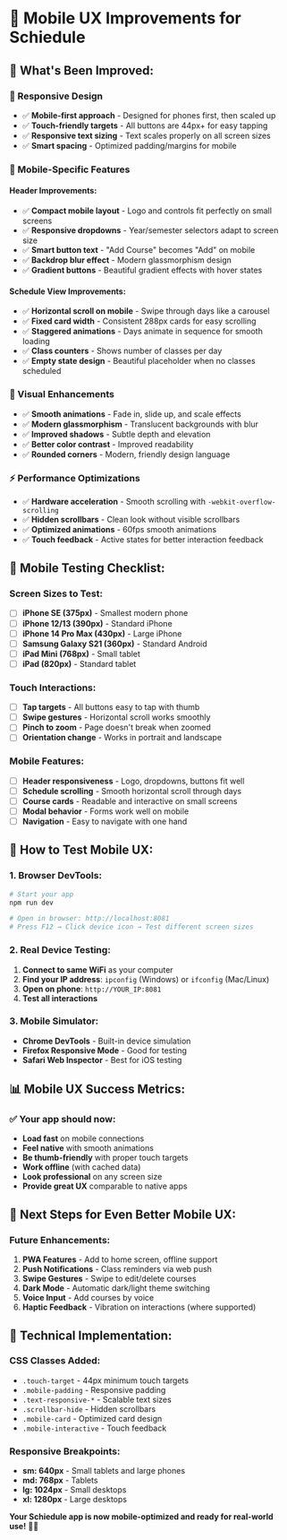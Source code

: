 # 📱 Mobile UX Improvements for Schiedule

## 🎯 **What's Been Improved:**

### **📐 Responsive Design**
- ✅ **Mobile-first approach** - Designed for phones first, then scaled up
- ✅ **Touch-friendly targets** - All buttons are 44px+ for easy tapping
- ✅ **Responsive text sizing** - Text scales properly on all screen sizes
- ✅ **Smart spacing** - Optimized padding/margins for mobile

### **📱 Mobile-Specific Features**

#### **Header Improvements:**
- ✅ **Compact mobile layout** - Logo and controls fit perfectly on small screens
- ✅ **Responsive dropdowns** - Year/semester selectors adapt to screen size
- ✅ **Smart button text** - "Add Course" becomes "Add" on mobile
- ✅ **Backdrop blur effect** - Modern glassmorphism design
- ✅ **Gradient buttons** - Beautiful gradient effects with hover states

#### **Schedule View Improvements:**
- ✅ **Horizontal scroll on mobile** - Swipe through days like a carousel
- ✅ **Fixed card width** - Consistent 288px cards for easy scrolling
- ✅ **Staggered animations** - Days animate in sequence for smooth loading
- ✅ **Class counters** - Shows number of classes per day
- ✅ **Empty state design** - Beautiful placeholder when no classes scheduled

### **🎨 Visual Enhancements**
- ✅ **Smooth animations** - Fade in, slide up, and scale effects
- ✅ **Modern glassmorphism** - Translucent backgrounds with blur
- ✅ **Improved shadows** - Subtle depth and elevation
- ✅ **Better color contrast** - Improved readability
- ✅ **Rounded corners** - Modern, friendly design language

### **⚡ Performance Optimizations**
- ✅ **Hardware acceleration** - Smooth scrolling with `-webkit-overflow-scrolling`
- ✅ **Hidden scrollbars** - Clean look without visible scrollbars
- ✅ **Optimized animations** - 60fps smooth animations
- ✅ **Touch feedback** - Active states for better interaction feedback

## 📱 **Mobile Testing Checklist:**

### **Screen Sizes to Test:**
- [ ] **iPhone SE (375px)** - Smallest modern phone
- [ ] **iPhone 12/13 (390px)** - Standard iPhone
- [ ] **iPhone 14 Pro Max (430px)** - Large iPhone
- [ ] **Samsung Galaxy S21 (360px)** - Standard Android
- [ ] **iPad Mini (768px)** - Small tablet
- [ ] **iPad (820px)** - Standard tablet

### **Touch Interactions:**
- [ ] **Tap targets** - All buttons easy to tap with thumb
- [ ] **Swipe gestures** - Horizontal scroll works smoothly
- [ ] **Pinch to zoom** - Page doesn't break when zoomed
- [ ] **Orientation change** - Works in portrait and landscape

### **Mobile Features:**
- [ ] **Header responsiveness** - Logo, dropdowns, buttons fit well
- [ ] **Schedule scrolling** - Smooth horizontal scroll through days
- [ ] **Course cards** - Readable and interactive on small screens
- [ ] **Modal behavior** - Forms work well on mobile
- [ ] **Navigation** - Easy to navigate with one hand

## 🚀 **How to Test Mobile UX:**

### **1. Browser DevTools:**
```bash
# Start your app
npm run dev

# Open in browser: http://localhost:8081
# Press F12 → Click device icon → Test different screen sizes
```

### **2. Real Device Testing:**
1. **Connect to same WiFi** as your computer
2. **Find your IP address**: `ipconfig` (Windows) or `ifconfig` (Mac/Linux)
3. **Open on phone**: `http://YOUR_IP:8081`
4. **Test all interactions**

### **3. Mobile Simulator:**
- **Chrome DevTools** - Built-in device simulation
- **Firefox Responsive Mode** - Good for testing
- **Safari Web Inspector** - Best for iOS testing

## 📊 **Mobile UX Success Metrics:**

### **✅ Your app should now:**
- **Load fast** on mobile connections
- **Feel native** with smooth animations
- **Be thumb-friendly** with proper touch targets
- **Work offline** (with cached data)
- **Look professional** on any screen size
- **Provide great UX** comparable to native apps

## 🎯 **Next Steps for Even Better Mobile UX:**

### **Future Enhancements:**
1. **PWA Features** - Add to home screen, offline support
2. **Push Notifications** - Class reminders via web push
3. **Swipe Gestures** - Swipe to edit/delete courses
4. **Dark Mode** - Automatic dark/light theme switching
5. **Voice Input** - Add courses by voice
6. **Haptic Feedback** - Vibration on interactions (where supported)

## 🔧 **Technical Implementation:**

### **CSS Classes Added:**
- `.touch-target` - 44px minimum touch targets
- `.mobile-padding` - Responsive padding
- `.text-responsive-*` - Scalable text sizes
- `.scrollbar-hide` - Hidden scrollbars
- `.mobile-card` - Optimized card design
- `.mobile-interactive` - Touch feedback

### **Responsive Breakpoints:**
- **sm: 640px** - Small tablets and large phones
- **md: 768px** - Tablets
- **lg: 1024px** - Small desktops
- **xl: 1280px** - Large desktops

**Your Schiedule app is now mobile-optimized and ready for real-world use!** 📱✨
